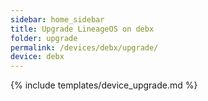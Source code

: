 ```yaml
---
sidebar: home_sidebar
title: Upgrade LineageOS on debx
folder: upgrade
permalink: /devices/debx/upgrade/
device: debx
---
```

{% include templates/device_upgrade.md %}
